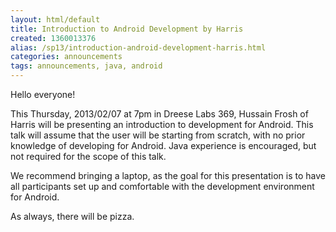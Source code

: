 ```yaml
---
layout: html/default
title: Introduction to Android Development by Harris
created: 1360013376
alias: /sp13/introduction-android-development-harris.html
categories: announcements
tags: announcements, java, android
---
```

Hello everyone!

This Thursday, 2013/02/07 at 7pm in Dreese Labs 369, Hussain Frosh of Harris will be presenting an introduction to development for Android. This talk will assume that the user will be starting from scratch, with no prior knowledge of developing for Android. Java experience is encouraged, but not required for the scope of this talk.

We recommend bringing a laptop, as the goal for this presentation is to have all participants set up and comfortable with the development environment for Android.

As always, there will be pizza.
